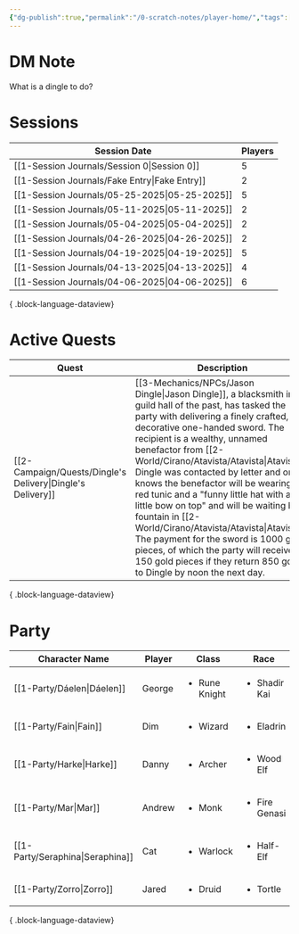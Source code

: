 ```yaml
---
{"dg-publish":true,"permalink":"/0-scratch-notes/player-home/","tags":["gardenEntry"]}
---
```


# DM Note
What is a dingle to do?

# Sessions
| Session Date                                     | Players |
| ------------------------------------------------ | ------- |
| [[1-Session Journals/Session 0\|Session 0]]   | 5       |
| [[1-Session Journals/Fake Entry\|Fake Entry]] | 2       |
| [[1-Session Journals/05-25-2025\|05-25-2025]] | 5       |
| [[1-Session Journals/05-11-2025\|05-11-2025]] | 2       |
| [[1-Session Journals/05-04-2025\|05-04-2025]] | 2       |
| [[1-Session Journals/04-26-2025\|04-26-2025]] | 2       |
| [[1-Session Journals/04-19-2025\|04-19-2025]] | 5       |
| [[1-Session Journals/04-13-2025\|04-13-2025]] | 4       |
| [[1-Session Journals/04-06-2025\|04-06-2025]] | 6       |

{ .block-language-dataview}

# Active Quests
| Quest                                                         | Description                                                                                                                                                                                                                                                                                                                                                                                                                                                                                                                                                              |
| ------------------------------------------------------------- | ------------------------------------------------------------------------------------------------------------------------------------------------------------------------------------------------------------------------------------------------------------------------------------------------------------------------------------------------------------------------------------------------------------------------------------------------------------------------------------------------------------------------------------------------------------------------ |
| [[2-Campaign/Quests/Dingle's Delivery\|Dingle's Delivery]] | [[3-Mechanics/NPCs/Jason Dingle\|Jason Dingle]], a blacksmith in the guild hall of the past, has tasked the party with delivering a finely crafted, decorative one-handed sword. The recipient is a wealthy, unnamed benefactor from [[2-World/Cirano/Atavista/Atavista\|Atavista]]. Dingle was contacted by letter and only knows the benefactor will be wearing a red tunic and a "funny little hat with a little bow on top" and will be waiting by a fountain in [[2-World/Cirano/Atavista/Atavista\|Atavista]]. The payment for the sword is 1000 gold pieces, of which the party will receive 150 gold pieces if they return 850 gold to Dingle by noon the next day. |

{ .block-language-dataview}

# Party
| Character Name                      | Player | Class                         | Race                          | level | Role   |
| ----------------------------------- | ------ | ----------------------------- | ----------------------------- | ----- | ------ |
| [[1-Party/Dáelen\|Dáelen]]       | George | <ul><li>Rune Knight</li></ul> | <ul><li>Shadir Kai</li></ul>  | 2     | Player |
| [[1-Party/Fain\|Fain]]           | Dim    | <ul><li>Wizard</li></ul>      | <ul><li>Eladrin</li></ul>     | 2     | Player |
| [[1-Party/Harke\|Harke]]         | Danny  | <ul><li>Archer</li></ul>      | <ul><li>Wood Elf</li></ul>    | 2     | Player |
| [[1-Party/Mar\|Mar]]             | Andrew | <ul><li>Monk</li></ul>        | <ul><li>Fire Genasi</li></ul> | 2     | Player |
| [[1-Party/Seraphina\|Seraphina]] | Cat    | <ul><li>Warlock</li></ul>     | <ul><li>Half-Elf</li></ul>    | 2     | Player |
| [[1-Party/Zorro\|Zorro]]         | Jared  | <ul><li>Druid</li></ul>       | <ul><li>Tortle</li></ul>      | 2     | Player |

{ .block-language-dataview}

